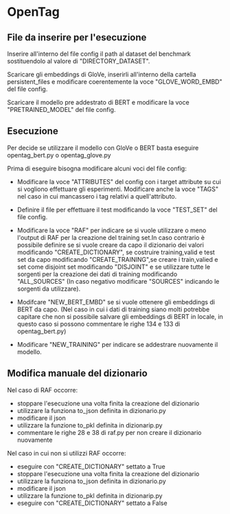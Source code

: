 # OpenTag

## File da inserire per l'esecuzione
Inserire all'interno del file config il path al dataset del benchmark sostituendolo
al valore di "DIRECTORY_DATASET".

Scaricare gli embeddings di GloVe, inserirli all'interno della cartella persistent_files
e modificare coerentemente la voce "GLOVE_WORD_EMBD" del file config.

Scaricare il modello pre addestrato di BERT e modificare la voce "PRETRAINED_MODEL"
del file config.

## Esecuzione
Per decide se utilizzare il modello con GloVe o BERT basta eseguire opentag_bert.py o opentag_glove.py

Prima di eseguire bisogna modificare alcuni voci del file config:

* Modificare la voce "ATTRIBUTES" del config con i target attribute su cui si vogliono
effettuare gli esperimenti. Modificare anche la voce "TAGS" nel caso in cui mancassero i
tag relativi a quell'attributo.

* Definire il file per effettuare il test modificando la voce "TEST_SET" del file config.

* Modificare la voce "RAF" per indicare se si vuole utilizzare o meno l'output di RAF
per la creazione del training set.In caso contrario è possibile definire se si vuole creare da capo il dizionario dei valori modificando "CREATE_DICTIONARY", se costruire training,valid e test set da capo modificando
"CREATE_TRAINING",se creare i train,valied e set come disjoint set modificando "DISJOINT" e se utilizzare tutte le sorgenti per la creazione dei dati di training modificando "ALL_SOURCES" (In caso negativo modificare "SOURCES" indicando le sorgenti da utilizzare).

* Modifcare "NEW_BERT_EMBD" se si vuole ottenere gli embeddings di BERT da capo.
(Nel caso in cui i dati di training siano molti potrebbe capitare che non si possibile salvare
  gli embeddings di BERT in locale, in questo caso si possono commentare le righe 134 e 133
  di opentag_bert.py)

* Modificare "NEW_TRAINING" per indicare se addestrare nuovamente il modello.

## Modifica manuale del dizionario

Nel caso di RAF occorre:
  * stoppare l'esecuzione una volta finita la creazione del dizionario
  * utilizzare la funziona to_json definita in dizionario.py
  * modificare il json
  * utilizzare la funzione to_pkl definita in dizionarip.py
  * commentare le righe 28 e 38 di raf.py per non creare il dizionario nuovamente

Nel caso in cui non si utilizzi RAF occorre:
 * eseguire con "CREATE_DICTIONARY" settato a True
 * stoppare l'esecuzione una volta finita la creazione del dizionario
 * utilizzare la funziona to_json definita in dizionario.py
 * modificare il json
 * utilizzare la funzione to_pkl definita in dizionarip.py
 * eseguire con "CREATE_DICTIONARY" settato a False
